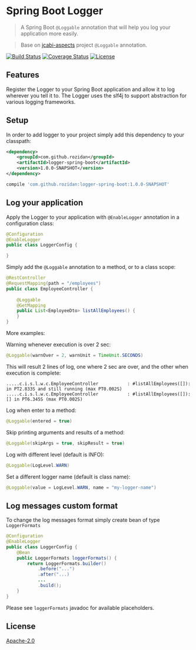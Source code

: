 # Spring Boot Logger
> A Spring Boot `@Loggable` annotation that will help you log your application more easily.

> Base on [jcabi-aspects](http://aspects.jcabi.com/annotation-loggable.html) project `@Loggable` annotation.

[![Build Status](https://travis-ci.org/rozidan/logger-spring-boot.svg?branch=master)](https://travis-ci.org/rozidan/logger-spring-boot)
[![Coverage Status](https://coveralls.io/repos/github/rozidan/logger-spring-boot/badge.svg?branch=master)](https://coveralls.io/github/rozidan/logger-spring-boot?branch=master)
[![License](http://img.shields.io/:license-apache-brightgreen.svg)](http://www.apache.org/licenses/LICENSE-2.0.html)

## Features
Register the Logger to your Spring Boot application and allow it to log wherever you tell it to.
The Logger uses the slf4j to support abstraction for various logging frameworks.

## Setup

In order to add logger to your project simply add this dependency to your classpath:

```xml
<dependency>
    <groupId>com.github.rozidan</groupId>
    <artifactId>logger-spring-boot</artifactId>
    <version>1.0.0-SNAPSHOT</version>
</dependency>
```

```groovy
compile 'com.github.rozidan:logger-spring-boot:1.0.0-SNAPSHOT'
```

## Log your application

Apply the Logger to your application with `@EnableLogger` annotation in a configuration class:

```java
@Configuration
@EnableLogger
public class LoggerConfig {

}
```

Simply add the `@Loggable` annotation to a method, or to a class scope:

```java
@RestController
@RequestMapping(path = "/employees")
public class EmployeeController {
	
	@Loggable
	@GetMapping
	public List<EmployeeDto> listAllEmployees() {
	}
}
```
More examples:

Warning whenever execution is over 2 sec:
```java
@Loggable(warnOver = 2, warnUnit = TimeUnit.SECONDS)
```
This will result 2 lines of log, one where 2 sec are over, and the other when execution is complete:
```text
.....c.i.s.l.w.c.EmployeeController           : #listAllEmployees([]): in PT2.833S and still running (max PT0.002S)
.....c.i.s.l.w.c.EmployeeController           : #listAllEmployees([]): [] in PT6.345S (max PT0.002S)
```

Log when enter to a method:
```java
@Loggable(entered = true)
```

Skip printing arguments and results of a method:
```java
@Loggable(skipArgs = true, skipResult = true)
```

Log with different level (default is INFO):
```java
@Loggable(LogLevel.WARN)
```

Set a different logger name (default is class name):
```java
@Loggable(value = LogLevel.WARN, name = "my-logger-name")
```

## Log messages custom format

To change the log messages format simply create bean of type `LoggerFormats`

```java
@Configuration
@EnableLogger
public class LoggerConfig {
	@Bean
	public LoggerFormats loggerFormats() {
		return LoggerFormats.builder()
			.before("...")
			.after("...)
			...
			.build();
	}
}
```
Please see `loggerFormats` javadoc for available placeholders.



## License

[Apache-2.0](http://www.apache.org/licenses/LICENSE-2.0)
